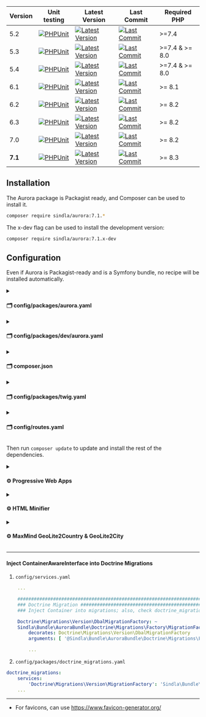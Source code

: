 | Version | Unit testing                                                                                                                                                         | Latest Version                                                                                                                                                               | Last Commit                                                                                                                    | Required PHP   |
|---------|----------------------------------------------------------------------------------------------------------------------------------------------------------------------|------------------------------------------------------------------------------------------------------------------------------------------------------------------------------|--------------------------------------------------------------------------------------------------------------------------------|----------------|
| 5.2     | [![PHPUnit](https://github.com/SindlaXYZ/Aurora/workflows/PHPUnit/badge.svg?branch=5.2)](https://github.com/SindlaXYZ/Aurora/actions?query=branch%3A5.2)             | [![Latest Version](https://img.shields.io/badge/tag-v5.2.51-brightgreen)](https://github.com/SindlaXYZ/Aurora/releases?q=v5.2&expanded=true)                                 | [![Last Commit](https://img.shields.io/github/last-commit/SindlaXYZ/Aurora/5.2)](https://github.com/SindlaXYZ/Aurora/tree/5.2) | >=7.4          |
| 5.3     | [![PHPUnit](https://github.com/SindlaXYZ/Aurora/workflows/PHPUnit/badge.svg?branch=5.3)](https://github.com/SindlaXYZ/Aurora/actions?query=branch%3A5.3)             | [![Latest Version](https://img.shields.io/badge/tag-v5.3.9-brightgreen)](https://github.com/SindlaXYZ/Aurora/releases?q=v5.3&expanded=true)                                  | [![Last Commit](https://img.shields.io/github/last-commit/SindlaXYZ/Aurora/5.3)](https://github.com/SindlaXYZ/Aurora/tree/5.3) | >=7.4 & >= 8.0 |
| 5.4     | [![PHPUnit](https://github.com/SindlaXYZ/Aurora/actions/workflows/phpunit.yml/badge.svg?branch=5.4)](https://github.com/SindlaXYZ/Aurora/actions?query=branch%3A5.4) | [![Latest Version](https://img.shields.io/badge/tag-v5.4.1-brightgreen)](https://github.com/SindlaXYZ/Aurora/releases?q=v5.4&expanded=true)                                  | [![Last Commit](https://img.shields.io/github/last-commit/SindlaXYZ/Aurora/5.4)](https://github.com/SindlaXYZ/Aurora/tree/5.4) | >=7.4 & >= 8.0 |
| 6.1     | [![PHPUnit](https://github.com/SindlaXYZ/Aurora/workflows/PHPUnit/badge.svg?branch=6.1)](https://github.com/SindlaXYZ/Aurora/actions?query=branch%3A6.1)             | [![Latest Version](https://img.shields.io/badge/tag-N/A-red)](https://github.com/SindlaXYZ/Aurora/releases?q=v6.1&expanded=true)                                             | [![Last Commit](https://img.shields.io/github/last-commit/SindlaXYZ/Aurora/6.1)](https://github.com/SindlaXYZ/Aurora/tree/6.1) | >= 8.1         |
| 6.2     | [![PHPUnit](https://github.com/SindlaXYZ/Aurora/workflows/PHPUnit/badge.svg?branch=6.2)](https://github.com/SindlaXYZ/Aurora/actions?query=branch%3A6.2)             | [![Latest Version](https://img.shields.io/badge/tag-v6.2.0-brightgreen)](https://github.com/SindlaXYZ/Aurora/releases?q=v6.2&expanded=true)                                  | [![Last Commit](https://img.shields.io/github/last-commit/SindlaXYZ/Aurora/6.2)](https://github.com/SindlaXYZ/Aurora/tree/6.2) | >= 8.2         |
| 6.3     | [![PHPUnit](https://github.com/SindlaXYZ/Aurora/actions/workflows/phpunit.yml/badge.svg?branch=6.3)](https://github.com/SindlaXYZ/Aurora/actions?query=branch%3A6.3) | [![Latest Version](https://img.shields.io/badge/tag-v6.3.0-brightgreen)](https://github.com/SindlaXYZ/Aurora/releases?q=v6.3&expanded=true)                                  | [![Last Commit](https://img.shields.io/github/last-commit/SindlaXYZ/Aurora/6.3)](https://github.com/SindlaXYZ/Aurora/tree/6.3) | >= 8.2         |
| 7.0     | [![PHPUnit](https://github.com/SindlaXYZ/Aurora/actions/workflows/phpunit.yml/badge.svg?branch=7.0)](https://github.com/SindlaXYZ/Aurora/actions?query=branch%3A7.0) | [![Latest Version](https://img.shields.io/badge/tag-v7.0.3-brightgreen)](https://github.com/SindlaXYZ/Aurora/releases?q=v7.0&expanded=true)                                  | [![Last Commit](https://img.shields.io/github/last-commit/SindlaXYZ/Aurora/7.0)](https://github.com/SindlaXYZ/Aurora/tree/7.0) | >= 8.2         |
| **7.1** | [![PHPUnit](https://github.com/SindlaXYZ/Aurora/actions/workflows/phpunit.yml/badge.svg?branch=7.1)](https://github.com/SindlaXYZ/Aurora/actions?query=branch%3A7.1) | [![Latest Version](https://img.shields.io/github/v/release/SindlaXYZ/Aurora?label=tag&color=brightgreen)](https://github.com/SindlaXYZ/Aurora/releases?q=v7.1&expanded=true) | [![Last Commit](https://img.shields.io/github/last-commit/SindlaXYZ/Aurora/7.1)](https://github.com/SindlaXYZ/Aurora/tree/7.1) | >= 8.3         |

## Installation

The Aurora package is Packagist ready, and Composer can be used to install it.

```bash
composer require sindla/aurora:7.1.*
```

The x-dev flag can be used to install the development version:

```bash
composer require sindla/aurora:7.1.x-dev
```

## Configuration

Even if Aurora is Packagist-ready and is a Symfony bundle, no recipe will be installed automatically.

<details>
        <summary><h4>🗂️ config/packages/aurora.yaml</h4></summary>

* Create the file `config/packages/aurora.yaml` and add the following content:

```yaml
parameters:
    aurora.bundle: 'App'
    aurora.root: '%kernel.project_dir%'
    aurora.tmp: '%kernel.project_dir%/var/tmp'
    aurora.resources: '%kernel.project_dir%/var/resources'
    aurora.static: '%kernel.project_dir%/public/static'
    aurora.locales: [ 'en', 'ro' ]
    aurora.locale: 'ro'
    # maxmind.com license key
    aurora.maxmind.license_key: '%env(default::MAXMIND_LICENSE_KEY)%'
    # Minify output
    aurora.minify.output: false
    aurora.minify.output.ignore.extensions: [ '.pdf', '.jpg', '.png', '.gif', '.doc' ]
    aurora.minify.output.ignore.content.type: [ 'text/plain' ]
    # https://developers.google.com/web/fundamentals/web-app-manifest
    #aurora.pwa.version_append:        "!php/eval `date('Y-m-d H')`"
    aurora.pwa.enabled:                 '%env(default:true:bool:AURORA_PWA_ENABLED)%'
    aurora.pwa.debug:                   '%env(default:true:bool:AURORA_PWA_DEBUG)%'
    aurora.pwa.version_append: "!php/eval `App\Utils::pwaVersioAppend()`"
    aurora.pwa.automatically_prompt: false
    aurora.pwa.app_name: ''
    aurora.pwa.app_short_name: ''
    aurora.pwa.app_description: ''
    aurora.pwa.start_url: '/?pwa'
    aurora.pwa.display: 'fullscreen'   # fullscreen | standalone | minimal-ui
    aurora.pwa.icons: '%kernel.project_dir%/public/static/img/favicon'
    aurora.pwa.theme_color: '#2C3E50' # Sets the color of the tool bar, and may be reflected in the app's preview in task switchers
    aurora.pwa.background_color: '#2C3E50' # Should be the same color as the load page, to provide a smooth transition from the splash screen to your app
    aurora.pwa.offline: '/aurora/pwa-offline'
    aurora.pwa.precache:
        - '/'
    aurora.pwa.prevent_cache_header_request_accept:
        - 'text/html'
        - 'text/html; charset=UTF-8'
        - 'application/json'
    aurora.pwa.prevent_cache:
        - '/ajax-requests'
        - '/q'
        - '/xhr'
        - '/login'
        - '/logout'
        - '/admin'
        - '.*\.mp4' # mp4 files are large, some browsers will not be able to fully cache it, meaning the video will not be displayed
        - '.*\/match-this\/.*'
    aurora.pwa.external_cache:
        - 'fonts.gstatic.com'
        - 'fonts.googleapis.com'
    aurora.dns_prefetch:
        - 'www.google.com'
        - 'fonts.googleapis.com'
        - 'fonts.gstatic.com'
        - 'googletagmanager.com'
        - 'www.googletagmanager.com'
        - 'www.google-analytics.com'
        - 'google-analytics.com'
        - 'googleads.g.doubleclick.net'
        - 'www.googletagservices.com'
        - 'adservice.google.com'
        - 'adservice.google.ro'
        - 'www.facebook.com'
        - 'gstatic.com'
        - 'www.gstatic.com'
        - 'google.com'
        - 'google.ro'
        - 'connect.facebook.net'
        - 'youtube.com'
        - 'addthis.com'
        - 'gemius.pl'
        - 'pubmatic.com'
        - 'innovid.com'
        - 'everesttech.net'
        - 'quantserve.com'
        - 'rubiconproject.com'
        - 'facebook.com'
        - 'agkn.com'
        - 'casalemedia.com'
```

</details>

<details>
        <summary><h4>🗂️ config/packages/dev/aurora.yaml</h4></summary>

* Create the file `config/packages/dev/aurora.yaml` and add the following content:

```yaml
parameters:
    aurora.minify.output: false
```

</details>


<details>
        <summary><h4>🗂️ composer.json</h4></summary>

* Edit `composer.json` and add the following content:

```json
    "post-install-cmd": [
"Sindla\\Bundle\\AuroraBundle\\Composer\\ScriptHandler::postInstall"
],
"post-update-cmd": [
"Sindla\\Bundle\\AuroraBundle\\Composer\\ScriptHandler::postUpdate"
]
```

</details>


<details>
        <summary><h4>🗂️ config/packages/twig.yaml</h4></summary>

* Edit `config/packages/twig.yaml` and add the following content:

```yaml
twig:
    default_path: '%kernel.project_dir%/templates'
    debug: '%kernel.debug%'
    strict_variables: '%kernel.debug%'
    exception_controller: ~
    paths:
        '%kernel.project_dir%/vendor/sindla/aurora/src/templates': Aurora
    globals:
        aurora: '@aurora.twig.utility'
```

</details>

<details>
        <summary><h4>🗂️ config/routes.yaml</h4></summary>

* Will enable Aurora Black Hole, Favicons, Manifest & PWA (Progressive Web Application) controllers
* Edit `config/routes.yaml` and add the following content:

```yaml
aurora:
    resource: "@AuroraBundle/Resources/config/routes/routes.yaml"
```

</details>


Then run `composer update` to update and install the rest of the dependencies.


<details>
        <summary><h4>⚙️ Progressive Web Apps</h4></summary>

* To use Progressive Web Apps (PWA), edit your Twig template and between `<head>` and `</head>` add the following content:

```twig
{{ aurora.pwa(app.request) }}
```

</details>


<details>
        <summary><h4>⚙️ HTML Minifier</h4></summary>

* To enable HTML Minifier edit `config/packages/aurora.yaml` and change `aurora.minify.output` to `true`, then edit `config/services.yaml` add the following content:

```yaml
    Sindla\Bundle\AuroraBundle\EventSubscriber\OutputSubscriber:
        arguments:
            $container: '@service_container'
            $utilityExtension: '@aurora.twig.utility'
              #$headers:
              #text/html:
              #Strict-Transport-Security: "max-age=1536000; includeSubDomains"
            #Content-Security-Policy: "default-src 'self'"
            # ?aurora.nonce? will be replace with uniq nonce. for twig, use {{ aurora.nonce() }}
            #Content-Security-Policy: "script-src 'nonce-?aurora.nonce?' 'unsafe-inline' 'unsafe-eval' 'strict-dynamic' https: http:; object-src 'none'"
            #Content-Security-Policy: "script-src 'self' 'unsafe-inline' 'unsafe-eval' https: http:; object-src 'none'"
            #Referrer-Policy: "no-referrer-when-downgrade"
        tags:
            - { name: kernel.event_listener, event: kernel.response }
```

</details>


<details>
        <summary><h4>⚙️ MaxMind GeoLite2Country & GeoLite2City</h4></summary>

* When `composer install` and/or `composer update` are used, Aurora will try to automatically download the MaxMind GeoLite2Country & GeoLite2City
* To enable this, edit your `.env.local` and add the following content (you will need a MaxMind licence key):

```.env
MAXMIND_LICENSE_KEY=_CHANGE_THIS_WITH_YOUR_PRIVATE_LICENTE_KEY_
SINDLA_AURORA_GEO_LITE2_COUNTRY=true
SINDLA_AURORA_GEO_LITE2_CITY=true
```

* Edit `config/services.yaml` and add/append the following content:

```yaml
services:
    _defaults:
        bind:
            $auroraClient: '@aurora.client'
```

* Or edit `config/services.yaml` and add the following code to inject the `@aurora.client` only where it is needed:

```yaml
services:
    App\Controller\TestController:
        arguments:
            $auroraClient: '@aurora.client'
```

* Edit your controller and add/append the following code:

```php
<?php

namespace App\Controller;

use Sindla\Bundle\AuroraBundle\Utils\AuroraClient\Client;
use Symfony\Component\HttpFoundation\JsonResponse;
use Symfony\Component\HttpFoundation\Request;
use Symfony\Component\HttpFoundation\Response;
use Symfony\Component\HttpKernel\Attribute\Cache;
use Symfony\Component\Routing\Annotation\Route;
use Symfony\Bundle\FrameworkBundle\Controller\AbstractController;

#[Route('/test-controller')]
final class TestController extends AbstractController
{
    public function __construct(
        protected Client $auroraClient
    )
    {
    }

    #[Route(path: '/client-ip-2-country', name: 'TestController:clientIp2Country', methods: ['OPTIONS', 'GET'])]
    #[Cache(maxage: 60, smaxage: 120, public: true, mustRevalidate: true)]
    public function clientIp2Country(Request $request): JsonResponse
    {
        return new JsonResponse([
            'countryCode' => $this->auroraClient->ip2CountryCode($this->auroraClient->ip($request))
        ]);
    }
}
```

</details>

---

#### Inject ContainerAwareInterface into Doctrine Migrations

1. `config/services.yaml`

```yaml
    ...

    ###################################################################################################################
    ### Doctrine Migration ############################################################################################
    ### Inject Container into migrations; also, check doctrine_migrations.yaml > Doctrine\Migrations\Version\MigrationFactory

    Doctrine\Migrations\Version\DbalMigrationFactory: ~
    Sindla\Bundle\AuroraBundle\Doctrine\Migrations\Factory\MigrationFactoryDecorator:
        decorates: Doctrine\Migrations\Version\DbalMigrationFactory
        arguments: [ '@Sindla\Bundle\AuroraBundle\Doctrine\Migrations\Factory\MigrationFactoryDecorator.inner', '@service_container' ]

        ...
```

2. `config/packages/doctrine_migrations.yaml`

```yaml
doctrine_migrations:
    services:
        'Doctrine\Migrations\Version\MigrationFactory': 'Sindla\Bundle\AuroraBundle\Doctrine\Migrations\Factory\MigrationFactoryDecorator'
    ...
```

---


* For favicons, can use https://www.favicon-generator.org/
